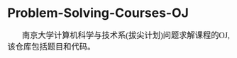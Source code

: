 # Problem-Solving-Courses-OJ
&emsp;&ensp;&nbsp;&nbsp;&nbsp;<font face="楷体" size=4>南京大学计算机科学与技术系(拔尖计划)问题求解课程的OJ,该仓库包括题目和代码。</font>